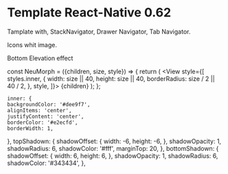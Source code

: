 # Template React-Native 0.62

Tamplate with, StackNavigator, Drawer Navigator, Tab Navigator.

Icons whit image.



Bottom Elevation effect

  const NeuMorph = ({children, size, style}) => {
    return (
      <View style={styles.topShadown}>
        <View style={styles.bottomShadown}>
          <View
            style={[
              styles.inner,
              {
                width: size || 40,
                height: size || 40,
                borderRadius: size / 2 || 40 / 2,
              },
              style,
            ]}>
            {children}
          </View>
        </View>
      </View>
    );
  };
  
    inner: {
    backgroundColor: '#dee9f7',
    alignItems: 'center',
    justifyContent: 'center',
    borderColor: '#e2ecfd',
    borderWidth: 1,
  },
  topShadown: {
    shadowOffset: {
      width: -6,
      height: -6,
    },
    shadowOpacity: 1,
    shadowRadius: 6,
    shadowColor: '#fff',
    marginTop: 20,
  },
  bottomShadown: {
    shadowOffset: {
      width: 6,
      height: 6,
    },
    shadowOpacity: 1,
    shadowRadius: 6,
    shadowColor: '#343434',
  },
